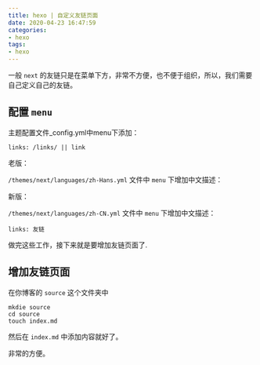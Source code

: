 ```yaml
---
title: hexo | 自定义友链页面
date: 2020-04-23 16:47:59
categories:
- hexo
tags:
- hexo
---
```

一般 `next` 的友链只是在菜单下方，非常不方便，也不便于组织，所以，我们需要自己定义自己的友链。

<!-- more -->

## 配置 `menu`

主题配置文件_config.yml中menu下添加：

	links: /links/ || link

老版：

`/themes/next/languages/zh-Hans.yml` 文件中 `menu` 下增加中文描述：

新版：

`/themes/next/languages/zh-CN.yml` 文件中 `menu` 下增加中文描述：

	links: 友链

做完这些工作，接下来就是要增加友链页面了.

## 增加友链页面

在你博客的 `source` 这个文件夹中

	mkdie source
	cd source
	touch index.md

然后在 `index.md` 中添加内容就好了。

非常的方便。